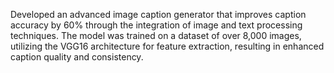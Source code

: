 Developed an advanced image caption generator that improves caption accuracy by 60% through the integration of image and text processing techniques. The model was trained on a dataset of over 8,000 images, utilizing the VGG16 architecture for feature extraction, resulting in enhanced caption quality and consistency.
